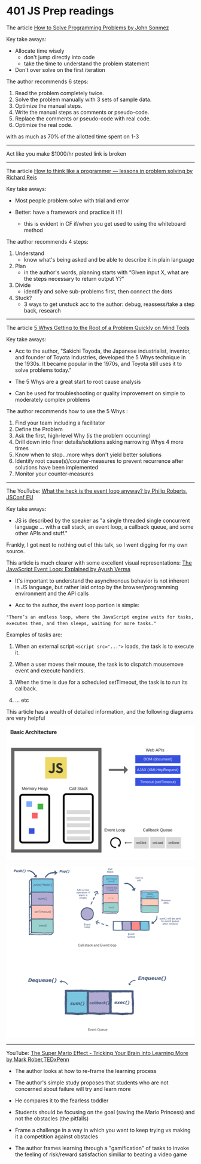 # 401 JS Prep readings

The article [How to Solve Programming Problems by John Sonmez](https://simpleprogrammer.com/solving-problems-breaking-it-down/)

Key take aways:
- Allocate time wisely 
    - don't jump directly into code
    - take the time to understand the problem statement
- Don't over solve on the first iteration

The author recommends 6 steps:
1.  Read the problem completely twice.
2.  Solve the problem manually with 3 sets of sample data.
3.  Optimize the manual steps.
4.  Write the manual steps as comments or pseudo-code.
5.  Replace the comments or pseudo-code with real code.
6.  Optimize the real code.

with as much as 70% of the allotted time spent on 1-3

___________________________

Act like you make $1000/hr posted link is broken

________________________

The article [How to think like a programmer — lessons in problem solving by Richard Reis](https://www.freecodecamp.org/news/how-to-think-like-a-programmer-lessons-in-problem-solving-d1d8bf1de7d2)

Key take aways:
- Most people problem solve with trial and error
   
- Better: have a framework and practice it (!!)
    - this is evident in CF if/when you get used to using the whiteboard method

The author recommends 4 steps:
1.  Understand
    - know what's being asked and be able to describe it in plain language
2.  Plan
    - in the author's words, planning starts with “Given input X, what are the steps necessary to return output Y?”
3.  Divide
    - identify and solve sub-problems first, then connect the dots
4.  Stuck?
    - 3 ways to get unstuck acc to the author: debug, reassess/take a step back, research

_______________________

The article [5 Whys
Getting to the Root of a Problem Quickly on Mind Tools](https://www.mindtools.com/pages/article/newTMC_5W.htm)

Key take aways:
- Acc to the author, "Sakichi Toyoda, the Japanese industrialist, inventor, and founder of Toyota Industries, developed the 5 Whys technique in the 1930s. It became popular in the 1970s, and Toyota still uses it to solve problems today." 
- The 5 Whys are a great start to root cause analysis 
   
- Can be used for troubleshooting or quality improvement on simple to moderately complex problems

The author recommends how to use the 5 Whys :
1.  Find your team including a facilitator
2.  Define the Problem
3.  Ask the first, high-level Why (is the problem occurring)
4.  Drill down into finer details/solutions asking narrowing Whys 4 more times
5.  Know when to stop...more whys don't yield better solutions
6. Identify root cause(s)/counter-measures to prevent recurrence after solutions have been implemented
7.  Monitor your counter-measures

__________________________

The YouTube: [What the heck is the event loop anyway? by Philip Roberts, JSConf EU](https://www.youtube.com/watch?v=8aGhZQkoFbQ)

Key take aways:
- JS is described by the speaker as "a single threaded single concurrent language ... with a call stack, an event loop, a callback queue, and some other APIs and stuff."

Frankly, I got next to nothing out of this talk, so I went digging for my own source.

This article is much clearer with some excellent visual representations: [The JavaScript Event Loop: Explained by Ayush Verma](https://towardsdev.com/event-loop-in-javascript-672c07618dc9)
- It's important to understand the asynchronous behavior is not inherent in JS language, but rather laid ontop by the browser/programming environment and the API calls
   
- Acc to the author, the event loop portion is simple:

`"There’s an endless loop, where the JavaScript engine waits for tasks, executes them, and then sleeps, waiting for more tasks."`

Examples of tasks are:
1. When an external script ```<script src="...">``` loads, the task is to execute it.

2. When a user moves their mouse, the task is to dispatch mousemove event and execute handlers.
3. When the time is due for a scheduled setTimeout, the task is to run its callback.

4.  ... etc

This article has a wealth of detailed information, and the following diagrams are very helpful


![architecture](./images/Architecture.png)

![event queue](./images/event-queue.png)

_________________

YouTube: [The Super Mario Effect - Tricking Your Brain into Learning More by Mark Rober,TEDxPenn](https://www.youtube.com/watch?v=9vJRopau0g0)

- The author looks at how to re-frame the learning process

- The author's simple study  proposes that students who are not concerned about failure will try and learn more

- He compares it to the fearless toddler

- Students should be focusing on the goal (saving the Mario Princess) and not the obstacles (the pitfalls)

- Frame a challenge in a way in which you want to keep trying vs making it a competition against obstacles

- The author frames learning through a "gamification" of tasks to invoke the feeling of risk/reward satisfaction similiar to beating a video game